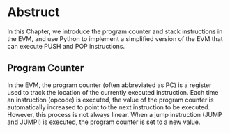 # Abstruct

In this Chapter, we introduce the program counter and stack instructions in the EVM, and use Python to implement a simplified version of the EVM that can execute PUSH and POP instructions.

## Program Counter

In the EVM, the program counter (often abbreviated as PC) is a register used to track the location of the currently executed instruction. Each time an instruction (opcode) is executed,
the value of the program counter is automatically increased to point to the next instruction to be executed. However, this process is not always linear. When a jump instruction (JUMP and JUMPI) is executed, the program counter is set to a new value.

